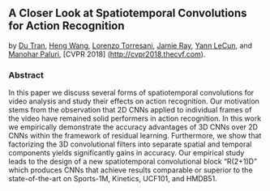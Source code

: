 ## A Closer Look at Spatiotemporal Convolutions for Action Recognition
by [Du Tran](http://www.cs.dartmouth.edu/~dutran), [Heng Wang](http://lear.inrialpes.fr/people/wang/), [Lorenzo Torresani](http://www.cs.dartmouth.edu/~lorenzo), [Jamie Ray](https://research.fb.com/people/ray-jamie), [Yann LeCun](http://yann.lecun.com/), and [Manohar Paluri](https://research.fb.com/people/paluri-manohar), [CVPR 2018] (http://cvpr2018.thecvf.com).

### Abstract
In this paper we discuss several forms of spatiotemporal convolutions for  video analysis and  study their effects  on
action recognition. Our motivation stems from the observation that 2D CNNs applied to individual frames of the video
have remained solid performers in action recognition. In this work we empirically demonstrate the accuracy advantages of 3D CNNs over 2D CNNs within the framework of residual learning.  Furthermore,  we show that factorizing the 3D convolutional filters into separate spatial and temporal components yields significantly gains in accuracy.  Our empirical study leads to the design of a new spatiotemporal convolutional block “R(2+1)D” which produces CNNs that
achieve results comparable or superior to the state-of-the-art on Sports-1M, Kinetics, UCF101, and HMDB51.

